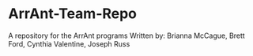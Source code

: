 # ArrAnt-Team-Repo
A repository for the ArrAnt programs
Written by:
Brianna McCague, Brett Ford, Cynthia Valentine, Joseph Russ